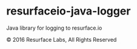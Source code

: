 # resurfaceio-java-logger
Java library for logging to resurface.io

&copy; 2016 Resurface Labs, All Rights Reserved
